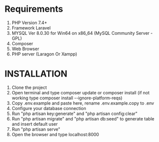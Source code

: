 # Requirements
1. PHP Version 7.4+
3. Framework Laravel
2. MYSQL Ver 8.0.30 for Win64 on x86_64 (MySQL Community Server - GPL)
3. Composer
4. Web Browser
5. PHP server (Laragon Or Xampp)

# INSTALLATION
1. Clone the project
2. Open terminal and type composer update or composer install (if not working type composer install --ignore-platform-reqs)
3. Copy .env.example and paste here, rename .env.example.copy to .env
4. Configure your database connection
5. Run "php artisan key:generate" and "php artisan config:clear"
6. Run "php artisan migrate" and "php artisan db:seed" to generate table and insert default user
7. Run "php artisan serve"
8. Open the browser and type localhost:8000
